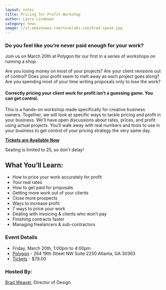 ```yaml
---
layout: notes
title: Pricing for Profit Workshop
author: Laura Lindeman
category: news
image: //s3.amazonaws.com/ninelabs.com/brad-speak.jpg
---
```

### Do you feel like you&rsquo;re never paid enough for your work?
Join us on March 20th at Polygon for our first in a series of workshops on running a shop.

Are you losing money on most of your projects? Are your client revisions out of control? Does your profit seem to melt away as each project goes along? Are you spending most of your time writing proposals only to lose the work?

#### Correctly pricing your client work for profit isn&rsquo;t a guessing game. You can get control.
This is a hands-on workshop made specifically for creative business owners. Together, we will look at specific ways to tackle pricing and profit in your business. We'll have open discussions about rates, prices, and profit using actual projects. You&rsquo;ll walk away with real numbers and tools to use in your business to get control of your pricing strategy the very same day.

**[Tickets are Available Now](http://www.eventbrite.com/e/pricing-for-profit-tickets-15853555411?aff=eac2)**

Seating is limited to 25, so don't delay!

## What You&rsquo;ll Learn:
- How to price your work accurately for profit
- Your real rates
- How to get paid for proposals
- Getting more work out of your clients
- Close more prospects
- Ways to increase profit
- 7 ways to price your work
- Dealing with invoicing & clients who won&rsquo;t pay
- Finishing contracts faster
- Managing freelancers & sub-contractors

### Event Details
- Friday, March 20th, 1:00pm to 4:00pm
- [Polygon](http://polygonatl.com) - 264 19th Street NW Suite 2250 Atlanta, GA 30363
- [Tickets](http://www.eventbrite.com/e/pricing-for-profit-tickets-15853555411?aff=eac2) - $79.00

### Hosted By:
[Brad Weaver](/experience/brad-weaver.html), Director of Design